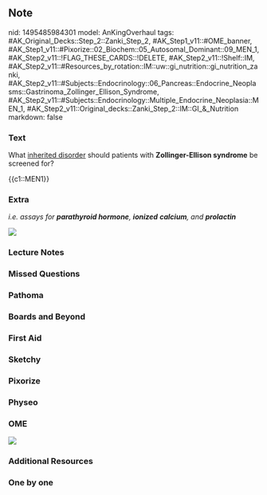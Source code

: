 ## Note
nid: 1495485984301
model: AnKingOverhaul
tags: #AK_Original_Decks::Step_2::Zanki_Step_2, #AK_Step1_v11::#OME_banner, #AK_Step1_v11::#Pixorize::02_Biochem::05_Autosomal_Dominant::09_MEN_1, #AK_Step2_v11::!FLAG_THESE_CARDS::!DELETE, #AK_Step2_v11::!Shelf::IM, #AK_Step2_v11::#Resources_by_rotation::IM::uw::gi_nutrition::gi_nutrition_zanki, #AK_Step2_v11::#Subjects::Endocrinology::06_Pancreas::Endocrine_Neoplasms::Gastrinoma_Zollinger_Ellison_Syndrome, #AK_Step2_v11::#Subjects::Endocrinology::Multiple_Endocrine_Neoplasia::MEN_1, #AK_Step2_v11::Original_decks::Zanki_Step_2::IM::GI_&_Nutrition
markdown: false

### Text
What <u>inherited disorder</u> should patients with
<b>Zollinger-Ellison syndrome</b> be screened for?
<div>
  {{c1::MEN1}}
</div>

### Extra
<i>i.e. assays for <b>parathyroid hormone</b>, <b>ionized</b>
<b>calcium</b>, and <b>prolactin</b></i>
<div>
  <i><img src="zes.png"></i>
</div>

### Lecture Notes


### Missed Questions


### Pathoma


### Boards and Beyond


### First Aid


### Sketchy


### Pixorize


### Physeo


### OME
<div class="ome-widget">
  <a href="https://onlinemeded.org?ref=anki"><img src=
  "_OME_AnkiFlashcards_General_3.png"></a>
</div>

### Additional Resources


### One by one

